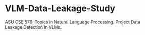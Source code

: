 # VLM-Data-Leakage-Study
ASU CSE 576: Topics in Natural Language Processing. Project Data Leakage Detection in VLMs. 

